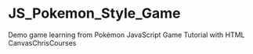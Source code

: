 # JS_Pokemon_Style_Game
 Demo game learning from Pokémon JavaScript Game Tutorial with HTML CanvasChrisCourses
